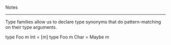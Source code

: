 Notes
_________

Type families allow us to declare type synonyms that do pattern-matching on their type arguments.

  type Foo m Int = [m]
  type Foo m Char = Maybe m
